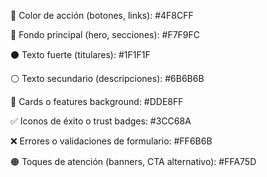 🔵 Color de acción (botones, links): #4F8CFF

🩶 Fondo principal (hero, secciones): #F7F9FC

⚫ Texto fuerte (titulares): #1F1F1F

⚪ Texto secundario (descripciones): #6B6B6B

🔹 Cards o features background: #DDE8FF

✅ Iconos de éxito o trust badges: #3CC68A

❌ Errores o validaciones de formulario: #FF6B6B

🟠 Toques de atención (banners, CTA alternativo): #FFA75D